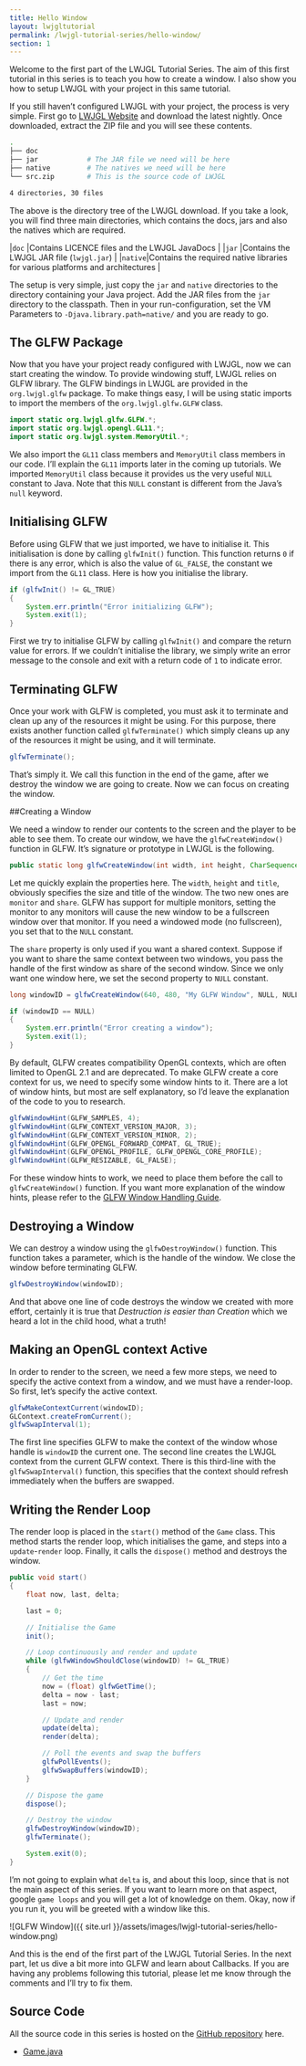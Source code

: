 ```yaml
---
title: Hello Window
layout: lwjgltutorial
permalink: /lwjgl-tutorial-series/hello-window/
section: 1
---
```


Welcome to the first part of the LWJGL Tutorial Series. The aim of this first tutorial in this series is to teach you how to create a window. I also show you how to setup LWJGL with your project in this same tutorial.

If you still haven’t configured LWJGL with your project, the process is very simple. First go to [LWJGL Website](http://www.lwjgl.org/download) and download the latest nightly. Once downloaded, extract the ZIP file and you will see these contents.

~~~sh
.
├── doc
├── jar            # The JAR file we need will be here
├── native         # The natives we need will be here
└── src.zip        # This is the source code of LWJGL

4 directories, 30 files
~~~

The above is the directory tree of the LWJGL download. If you take a look, you will find three main directories, which contains the docs, jars and also the natives which are required.

|`doc`   |Contains LICENCE files and the LWJGL JavaDocs                                  |
|`jar`   |Contains the LWJGL JAR file (`lwjgl.jar`)                                      |
|`native`|Contains the required native libraries for various platforms and architectures |

The setup is very simple, just copy the `jar` and `native` directories to the directory containing your Java project. Add the JAR files from the `jar` directory to the classpath. Then in your run-configuration, set the VM Parameters to `-Djava.library.path=native/` and you are ready to go.

## The GLFW Package

Now that you have your project ready configured with LWJGL, now we can start creating the window. To provide windowing stuff, LWJGL relies on GLFW library. The GLFW bindings in LWJGL are provided in the `org.lwjgl.glfw` package. To make things easy, I will be using static imports to import the members of the `org.lwjgl.glfw.GLFW` class.

~~~java
import static org.lwjgl.glfw.GLFW.*;
import static org.lwjgl.opengl.GL11.*;
import static org.lwjgl.system.MemoryUtil.*;
~~~

We also import the `GL11` class members and `MemoryUtil` class members in our code. I’ll explain the `GL11` imports later in the coming up tutorials. We imported `MemoryUtil` class because it provides us the very useful `NULL` constant to Java. Note that this `NULL` constant is different from the Java’s `null` keyword.

## Initialising GLFW

Before using GLFW that we just imported, we have to initialise it. This initialisation is done by calling `glfwInit()` function. This function returns `0` if there is any error, which is also the value of `GL_FALSE`, the constant we import from the `GL11` class. Here is how you initialise the library.

~~~java
if (glfwInit() != GL_TRUE)
{
    System.err.println("Error initializing GLFW");
    System.exit(1);
}
~~~

First we try to initialise GLFW by calling `glfwInit()` and compare the return value for errors. If we couldn’t initialise the library, we simply write an error message to the console and exit with a return code of `1` to indicate error.

## Terminating GLFW

Once your work with GLFW is completed, you must ask it to terminate and clean up any of the resources it might be using. For this purpose, there exists another function called `glfwTerminate()` which simply cleans up any of the resources it might be using, and it will terminate.

~~~java
glfwTerminate();
~~~

That’s simply it. We call this function in the end of the game, after we destroy the window we are going to create. Now we can focus on creating the window.

##Creating a Window

We need a window to render our contents to the screen and the player to be able to see them. To create our window, we have the `glfwCreateWindow()` function in GLFW. It’s signature or prototype in LWJGL is the following.

~~~java
public static long glfwCreateWindow(int width, int height, CharSequence title, long monitor, long share);
~~~

Let me quickly explain the properties here. The `width`, `height` and `title`, obviously specifies the size and title of the window. The two new ones are `monitor` and `share`. GLFW has support for multiple monitors, setting the monitor to any monitors will cause the new window to be a fullscreen window over that monitor. If you need a windowed mode (no fullscreen), you set that to the `NULL` constant.

The `share` property is only used if you want a shared context. Suppose if you want to share the same context between two windows, you pass the handle of the first window as share of the second window. Since we only want one window here, we set the second property to `NULL` constant.

~~~java
long windowID = glfwCreateWindow(640, 480, "My GLFW Window", NULL, NULL);

if (windowID == NULL)
{
    System.err.println("Error creating a window");
    System.exit(1);
}
~~~

By default, GLFW creates compatibility OpenGL contexts, which are often limited to OpenGL 2.1 and are deprecated. To make GLFW create a core context for us, we need to specify some window hints to it. There are a lot of window hints, but most are self explanatory, so I’d leave the explanation of the code to you to research.

~~~java
glfwWindowHint(GLFW_SAMPLES, 4);
glfwWindowHint(GLFW_CONTEXT_VERSION_MAJOR, 3);
glfwWindowHint(GLFW_CONTEXT_VERSION_MINOR, 2);
glfwWindowHint(GLFW_OPENGL_FORWARD_COMPAT, GL_TRUE);
glfwWindowHint(GLFW_OPENGL_PROFILE, GLFW_OPENGL_CORE_PROFILE);
glfwWindowHint(GLFW_RESIZABLE, GL_FALSE);
~~~

For these window hints to work, we need to place them before the call to `glfwCreateWindow()` function. If you want more explanation of the window hints, please refer to the [GLFW Window Handling Guide](http://www.glfw.org/docs/latest/window.html).

## Destroying a Window

We can destroy a window using the `glfwDestroyWindow()` function. This function takes a parameter, which is the handle of the window. We close the window before terminating GLFW.

~~~java
glfwDestroyWindow(windowID);
~~~

And that above one line of code destroys the window we created with more effort, certainly it is true that _Destruction is easier than Creation_ which we heard a lot in the child hood, what a truth!

## Making an OpenGL context Active

In order to render to the screen, we need a few more steps, we need to specify the active context from a window, and we must have a render-loop. So first, let’s specify the active context.

~~~java
glfwMakeContextCurrent(windowID);
GLContext.createFromCurrent();
glfwSwapInterval(1);
~~~

The first line specifies GLFW to make the context of the window whose handle is `windowID` the current one. The second line creates the LWJGL context from the current GLFW context. There is this third-line with the `glfwSwapInterval()` function, this specifies that the context should refresh immediately when the buffers are swapped.

## Writing the Render Loop

The render loop is placed in the `start()` method of the `Game` class. This method starts the render loop, which initialises the game, and steps into a `update`-`render` loop. Finally, it calls the `dispose()` method and destroys the window.

~~~java
public void start()
{
    float now, last, delta;

    last = 0;

    // Initialise the Game
    init();

    // Loop continuously and render and update
    while (glfwWindowShouldClose(windowID) != GL_TRUE)
    {
        // Get the time
        now = (float) glfwGetTime();
        delta = now - last;
        last = now;

        // Update and render
        update(delta);
        render(delta);

        // Poll the events and swap the buffers
        glfwPollEvents();
        glfwSwapBuffers(windowID);
    }

    // Dispose the game
    dispose();

    // Destroy the window
    glfwDestroyWindow(windowID);
    glfwTerminate();

    System.exit(0);
}
~~~

I’m not going to explain what `delta` is, and about this loop, since that is not the main aspect of this series. If you want to learn more on that aspect, google `game loops` and you will get a lot of knowledge on them. Okay, now if you run it, you will be greeted with a window like this.

<div class="text-center" markdown='1'>
![GLFW Window]({{ site.url }}/assets/images/lwjgl-tutorial-series/hello-window.png)
</div>

And this is the end of the first part of the LWJGL Tutorial Series. In the next part, let us dive a bit more into GLFW and learn about Callbacks. If you are having any problems following this tutorial, please let me know through the comments and I’ll try to fix them.

## Source Code

All the source code in this series is hosted on the [GitHub repository](https://sriharshachilakapati/LWJGL-Tutorial-Series/) here.

  - [Game.java](https://github.com/sriharshachilakapati/LWJGL-Tutorial-Series/blob/b388c1c54e8ffe9a785e22411756495b757dfb59/src/com/shc/tutorials/lwjgl/Game.java)
